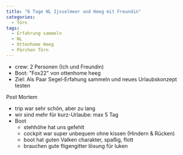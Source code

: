 ```yaml
---
title: "6 Tage NL Ijsselmeer und Heeg mit Freundin"
categories:
  - Törn
tags:
  - Erfahrung sammeln
  - NL
  - Ottenhome Heeg
  - Pärchen Törn
---
```


- crew: 2 Personen (Ich und Freundin)
- Boot: "Fox22" von ottenhome heeg
- Ziel: Als Paar Segel-Erfahung sammeln und neues Urlaubskonzept testen



Post Mortem
- trip war sehr schön, aber zu lang
- wir sind mehr für kurz-Urlaube: max 5 Tag
- Boot
  - stehhöhe hat uns gefehlt
  - cockpit war super unbequem ohne kissen (Hindern & Rücken)
  - boot hat guten Valken charakter, spaßig, flott
  - brauchen gute fligengitter lösung für luken
  